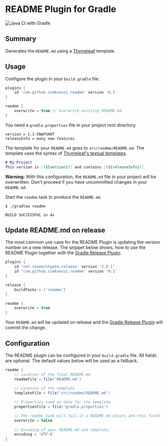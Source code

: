 # README Plugin for Gradle
![Java CI with Gradle](https://github.com/simkuenzi/gradle-readme-plugin/workflows/Java%20CI%20with%20Gradle/badge.svg)

## Summary
Generates the `README.md` using a [Thymeleaf](https://www.thymeleaf.org/) template.

## Usage
Configure the plugin in your `build.gradle` file.
```groovy
plugins {
    id 'com.github.simkuenzi.readme' version '0.1'
}

readme {
    overwrite = true // Overwrite existing README.md
}
```
You need a `gradle.properties` file in your project root directory.

```
version = 1.1-SNAPSHOT
releaseInfo = many new features
```

The template for your `README.md` goes to `src/readme/README.md`.
The template uses the syntax of 
[Thymeleaf's textual templates](https://www.thymeleaf.org/doc/tutorials/3.0/usingthymeleaf.html#textual-template-modes).

```markdown
# My Project
This version is [(${version})] and contains [(${releaseInfo})]
```

**Warning:** With this configuration, the `README.md` file in your project will be overwritten. 
Don't proceed if you have uncommitted changes in your `README.md`.

Start the `readme` task to produce the `README.md`.
```
$ ./gradlew readme

BUILD SUCCESSFUL in 4s
```

## Update README.md on release
The most common use case for the README Plugin is updating the version number on a new release. 
The snippet below shows, how to use the README Plugin together with the 
[Gradle Release Plugin](https://github.com/researchgate/gradle-release).

```groovy
plugins {
    id 'net.researchgate.release' version '2.8.1'
    id 'com.github.simkuenzi.readme' version '0.1'
}

release {
    buildTasks = ['readme']
}

readme {
    overwrite = true
}
```

Your `README.md` will be updated on release and the 
[Gradle Release Plugin](https://github.com/researchgate/gradle-release) will commit the change.

## Configuration
The README plugin can be configured in your `build.gradle` file. All fields are optional.
The default values below will be used as a fallback.
```groovy
readme {
    // Location of the final README.md
    readmeFile = file('README.md') 
    
    // Location of the template
    templateFile = file('src/readme/README.md')

    // Properties used as data for the template 
    propertiesFile = file('gradle.properties') 

    // The readme task will fail if a README.md exists and this field is set to false.
    overwrite = false 
    
    // Encoding of your README.md and template.
    encoding = 'UTF-8'
}
```